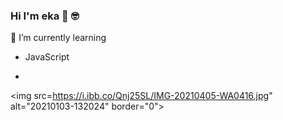 ### Hi I'm eka 👋 🤓
🌱 I’m currently learning

-  JavaScript
-  <p align="center">

<img src=https://i.ibb.co/Qnj25SL/IMG-20210405-WA0416.jpg" alt="20210103-132024" border="0">

</p>






<!--
**ekadanuarta/ekadanuarta** is a ✨ _special_ ✨ repository because its `README.md` (this file) appears on your GitHub profile.

Here are some ideas to get you started:

- 🔭 I’m currently working on ...
- 🌱 I’m currently learning
-  JavaScript
- 👯 I’m looking to collaborate on ...
- 🤔 I’m looking for help with ...
- 💬 Ask me about ...
- 📫 How to reach me: 
- https://www.instagram.com/eka_danu_arta
- 😄 Pronouns: ...
- ⚡ Fun fact: ...
-->
